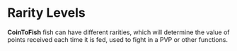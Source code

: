 # Rarity Levels

**CoinToFish** fish can have different rarities, which will determine the value of points received each time it is fed, used to fight in a PVP or other functions.
